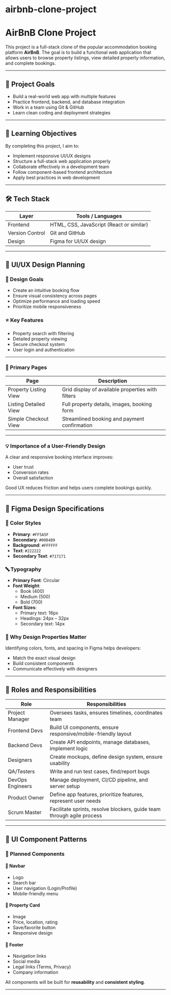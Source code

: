 # airbnb-clone-project
# AirBnB Clone Project

This project is a full-stack clone of the popular accommodation booking platform **AirBnB**. The goal is to build a functional web application that allows users to browse property listings, view detailed property information, and complete bookings.

---

## 🚀 Project Goals

- Build a real-world web app with multiple features
- Practice frontend, backend, and database integration
- Work in a team using Git & GitHub
- Learn clean coding and deployment strategies

---

## 🧠 Learning Objectives

By completing this project, I aim to:

- Implement responsive UI/UX designs
- Structure a full-stack web application properly
- Collaborate effectively in a development team
- Follow component-based frontend architecture
- Apply best practices in web development

---

## 🛠 Tech Stack

| Layer         | Tools / Languages                         |
|---------------|--------------------------------------------|
| Frontend      | HTML, CSS, JavaScript (React or similar)   |
| Version Control | Git and GitHub                          |
| Design        | Figma for UI/UX design                     |

---

## 🔖 UI/UX Design Planning

### 🎯 Design Goals

- Create an intuitive booking flow
- Ensure visual consistency across pages
- Optimize performance and loading speed
- Prioritize mobile responsiveness

### ⭐ Key Features

- Property search with filtering
- Detailed property viewing
- Secure checkout system
- User login and authentication

---

### 📄 Primary Pages

| Page                   | Description                                                             |
|------------------------|-------------------------------------------------------------------------|
| Property Listing View  | Grid display of available properties with filters                       |
| Listing Detailed View  | Full property details, images, booking form                             |
| Simple Checkout View   | Streamlined booking and payment confirmation                            |

---

### 💡 Importance of a User-Friendly Design

A clear and responsive booking interface improves:
- User trust
- Conversion rates
- Overall satisfaction

Good UX reduces friction and helps users complete bookings quickly.

---

## 🎨 Figma Design Specifications

### 🎨 Color Styles

- **Primary**: `#FF5A5F`
- **Secondary**: `#008489`
- **Background**: `#FFFFFF`
- **Text**: `#222222`
- **Secondary Text**: `#717171`

### 🔤 Typography

- **Primary Font**: Circular
- **Font Weight**:
  - Book (400)
  - Medium (500)
  - Bold (700)
- **Font Sizes**:
  - Primary text: 16px
  - Headings: 24px – 32px
  - Secondary text: 14px

### 🧠 Why Design Properties Matter

Identifying colors, fonts, and spacing in Figma helps developers:
- Match the exact visual design
- Build consistent components
- Communicate effectively with designers

---

## 👥 Roles and Responsibilities

| Role             | Responsibilities                                                                |
|------------------|----------------------------------------------------------------------------------|
| Project Manager  | Oversees tasks, ensures timelines, coordinates team                             |
| Frontend Devs    | Build UI components, ensure responsive/mobile-friendly layout                   |
| Backend Devs     | Create API endpoints, manage databases, implement logic                         |
| Designers        | Create mockups, define design system, ensure usability                          |
| QA/Testers       | Write and run test cases, find/report bugs                                      |
| DevOps Engineers | Manage deployment, CI/CD pipeline, and server setup                             |
| Product Owner    | Define app features, prioritize features, represent user needs                  |
| Scrum Master     | Facilitate sprints, resolve blockers, guide team through agile process          |

---

## 🧱 UI Component Patterns

### 🔲 Planned Components

#### 🔹 Navbar
- Logo
- Search bar
- User navigation (Login/Profile)
- Mobile-friendly menu

#### 🔹 Property Card
- Image
- Price, location, rating
- Save/favorite button
- Responsive design

#### 🔹 Footer
- Navigation links
- Social media
- Legal links (Terms, Privacy)
- Company information

All components will be built for **reusability** and **consistent styling**.

---

#

